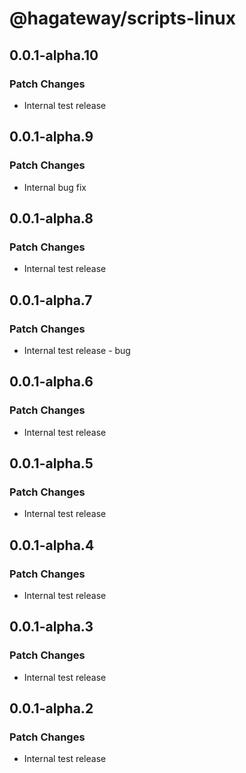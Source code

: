 # @hagateway/scripts-linux

## 0.0.1-alpha.10

### Patch Changes

- Internal test release

## 0.0.1-alpha.9

### Patch Changes

- Internal bug fix

## 0.0.1-alpha.8

### Patch Changes

- Internal test release

## 0.0.1-alpha.7

### Patch Changes

- Internal test release - bug

## 0.0.1-alpha.6

### Patch Changes

- Internal test release

## 0.0.1-alpha.5

### Patch Changes

- Internal test release

## 0.0.1-alpha.4

### Patch Changes

- Internal test release

## 0.0.1-alpha.3

### Patch Changes

- Internal test release

## 0.0.1-alpha.2

### Patch Changes

- Internal test release
